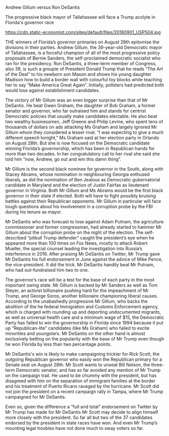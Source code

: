 Andrew Gillum versus Ron DeSantis 

The progressive black mayor of Tallahassee will face a Trump acolyte in Florida's governor race

https://cdn.static-economist.com/sites/default/files/20180901_USP504.jpg

THE winners of Florida’s governor primaries on August 28th epitomise the divisions in their parties. Andrew Gillum, the 39-year-old Democratic mayor of Tallahassee, is a forceful champion of all of the most progressive policy proposals of Bernie Sanders, the self-proclaimed democratic socialist who ran for the presidency. Ron DeSantis, a three-term member of Congress, also 39, is such a groupie of President Donald Trump that he reads “The Art of the Deal” to his newborn son Mason and shows his young daughter Madison how to build a border wall with colourful toy blocks while teaching her to say “Make America Great Again”. Initially, pollsters had predicted both would lose against establishment candidates.

The victory of Mr Gillum was an even bigger surprise than that of Mr DeSantis. He beat Gwen Graham, the daughter of Bob Graham, a former senator and governor, who far outraised him and stands for centrist Democratic policies that usually make candidates electable. He also beat two wealthy businessmen, Jeff Greene and Philip Levine, who spent tens of thousands of dollars on ads attacking Ms Graham and largely ignored Mr Gillum whom they considered a lesser rival. “I was expecting to give a much different speech tonight,” Ms Graham said at her election party in Orlando on August 28th. But she is now focused on the Democratic candidate winning Florida’s governorship, which has been in Republican hands for more than two decades. In her congratulatory call to her rival she said she told him “now, Andrew, go out and win this damn thing”.

Mr Gillum is the second black nominee for governor in the South, along with Stacey Abrams, whose nomination in neighbouring Georgia enthused liberals, as did the nomination of Ben Jealous as Democratic gubernatorial candidate in Maryland and the election of Justin Fairfax as lieutenant governor in Virginia. Both Mr Gillum and Ms Abrams would be the first black governor in their state if elected. Both will have to fight possibly bruising battles against their Republican opponents. Mr Gillum in particular will face tough questions about his involvement in a corruption probe by the FBI during his tenure as mayor.

Mr DeSantis who was forecast to lose against Adam Putnam, the agriculture commissioner and former congressman, had already started to hammer Mr Gillum about the corruption probe on the night of the election. The self-described “pitbull Trump defender” caught the president’s eye when he appeared more than 100 times on Fox News, mostly to attack Robert Mueller, the special counsel leading the investigation into Russia’s interference in 2016. After praising Mr DeSantis on Twitter, Mr Trump gave Mr DeSantis his full endorsement in June against the advice of Mike Pence, the vice-president. It did the trick. Mr DeSantis handily beat Mr Putnam, who had out-fundraised him two to one.

The governor’s race will be a test for the base of each party in the most important swing state. Mr Gillum is backed by Mr Sanders as well as Tom Steyer, an activist billionaire pushing hard for the impeachment of Mr Trump, and George Soros, another billionaire championing liberal causes. According to the unabashedly progressive Mr Gillum, who backs the abolition of the he federal Immigration and Customs Enforcement agency, which is charged with rounding up and deporting undocumented migrants, as well as universal health care and a minimum wage of $15, the Democratic Party has failed to win the governorship in Florida since 1994 because it put up “Republican-lite” candidates (like Ms Graham) who failed to excite minorities and youngsters. Mr DeSantis on the other hand is almost exclusively betting on the popularity with the base of Mr Trump even though he won Florida by less than two percentage points.

Mr DeSantis's win is likely to make campaigning trickier for Rick Scott, the outgoing Republican governor who easily won the Republican primary for a Senate seat on August 28th. Mr Scott wants to unseat Bill Nelson, the three-term Democratic senator, and has so far avoided any mention of Mr Trump on the campaign trail. He used to be chummy with the president, but has disagreed with him on the separation of immigrant families at the border and his treatment of Puerto Ricans ravaged by the hurricane. Mr Scott did not join the president on a recent campaign rally in Tampa, where Mr Trump campaigned for Mr DeSantis.

Even so, given the difference a “full and total” endorsement on Twitter by Mr Trump has made for Mr DeSantis Mr Scott may decide to align himself more closely with the president. So far all but two of the 37 candidates endorsed by the president in state races have won. And even Mr Trump’s mounting legal troubles have not done much to sway voters so far.